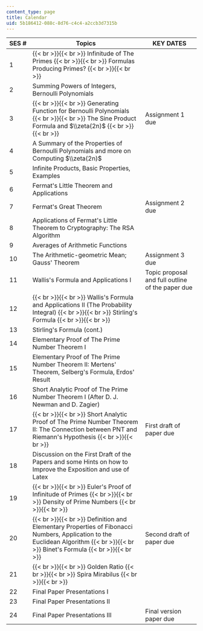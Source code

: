 ```yaml
---
content_type: page
title: Calendar
uid: 5b186412-088c-8d76-c4c4-a2ccb3d7315b
---
```


| SES # | Topics | KEY DATES |
| --- | --- | --- |
| 1 |  {{< br >}}{{< br >}} Infinitude of The Primes {{< br >}}{{< br >}} Formulas Producing Primes? {{< br >}}{{< br >}}  |  |
| 2 | Summing Powers of Integers, Bernoulli Polynomials |  |
| 3 |  {{< br >}}{{< br >}} Generating Function for Bernoulli Polynomials {{< br >}}{{< br >}} The Sine Product Formula and $\\zeta(2n)$ {{< br >}}{{< br >}}  | Assignment 1 due |
| 4 | A Summary of the Properties of Bernoulli Polynomials and more on Computing $\\zeta(2n)$ |  |
| 5 | Infinite Products, Basic Properties, Examples |  |
| 6 | Fermat's Little Theorem and Applications |  |
| 7 | Fermat's Great Theorem | Assignment 2 due |
| 8 | Applications of Fermat's Little Theorem to Cryptography: The RSA Algorithm |  |
| 9 | Averages of Arithmetic Functions |  |
| 10 | The Arithmetic-geometric Mean; Gauss' Theorem | Assignment 3 due |
| 11 | Wallis's Formula and Applications I | Topic proposal and full outline of the paper due |
| 12 |  {{< br >}}{{< br >}} Wallis's Formula and Applications II (The Probability Integral) {{< br >}}{{< br >}} Stirling's Formula {{< br >}}{{< br >}}  |  |
| 13 | Stirling's Formula (cont.) |  |
| 14 | Elementary Proof of The Prime Number Theorem I |  |
| 15 | Elementary Proof of The Prime Number Theorem II: Mertens' Theorem, Selberg's Formula, Erdos' Result |  |
| 16 | Short Analytic Proof of The Prime Number Theorem I (After D. J. Newman and D. Zagier) |  |
| 17 |  {{< br >}}{{< br >}} Short Analytic Proof of The Prime Number Theorem II: The Connection between PNT and Riemann's Hypothesis {{< br >}}{{< br >}}  | First draft of paper due |
| 18 | Discussion on the First Draft of the Papers and some Hints on how to Improve the Exposition and use of Latex |  |
| 19 |  {{< br >}}{{< br >}} Euler's Proof of Infinitude of Primes {{< br >}}{{< br >}} Density of Prime Numbers {{< br >}}{{< br >}}  |  |
| 20 |  {{< br >}}{{< br >}} Definition and Elementary Properties of Fibonacci Numbers, Application to the Euclidean Algorithm {{< br >}}{{< br >}} Binet's Formula {{< br >}}{{< br >}}  | Second draft of paper due |
| 21 |  {{< br >}}{{< br >}} Golden Ratio {{< br >}}{{< br >}} Spira Mirabilus {{< br >}}{{< br >}}  |  |
| 22 | Final Paper Presentations I |  |
| 23 | Final Paper Presentations II |  |
| 24 | Final Paper Presentations III | Final version paper due